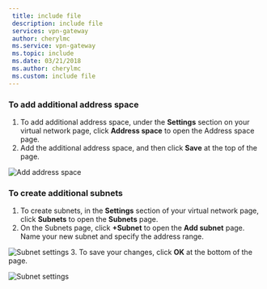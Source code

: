 ```yaml
---
 title: include file
 description: include file
 services: vpn-gateway
 author: cherylmc
 ms.service: vpn-gateway
 ms.topic: include
 ms.date: 03/21/2018
 ms.author: cherylmc
 ms.custom: include file
---
```

### To add additional address space

1. To add additional address space, under the **Settings** section on your virtual network page, click **Address space** to open the Address space page.
2. Add the additional address space, and then click **Save** at the top of the page.

  ![Add address space](./media/vpn-gateway-additional-address-space-include/address_space.png)

### To create additional subnets

1. To create subnets, in the **Settings** section of your virtual network page, click **Subnets** to open the **Subnets** page. 
2. On the Subnets page, click **+Subnet** to open the **Add subnet** page. Name your new subnet and specify the address range.

  ![Subnet settings](./media/vpn-gateway-additional-address-space-include/add_subnet.png)
3. To save your changes, click **OK** at the bottom of the page.

  ![Subnet settings](./media/vpn-gateway-additional-address-space-include/ok.png)